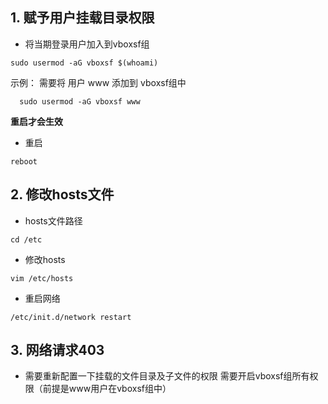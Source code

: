 ## 1. 赋予用户挂载目录权限
 
- 将当期登录用户加入到vboxsf组
```shell
sudo usermod -aG vboxsf $(whoami)
```

示例： 需要将 用户 www 添加到 vboxsf组中
```shell
  sudo usermod -aG vboxsf www
```

**重启才会生效**

- 重启
```shell
reboot
```
  
## 2. 修改hosts文件

- hosts文件路径
```shell
cd /etc
```

- 修改hosts
```shell
vim /etc/hosts
```

- 重启网络
```shell
/etc/init.d/network restart
```

## 3. 网络请求403

- 需要重新配置一下挂载的文件目录及子文件的权限 需要开启vboxsf组所有权限（前提是www用户在vboxsf组中）
